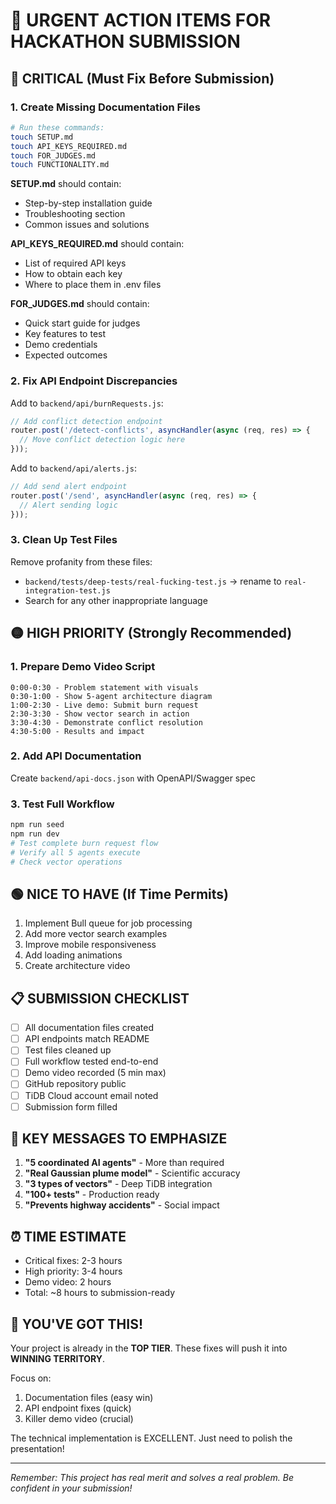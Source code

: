 # 🚨 URGENT ACTION ITEMS FOR HACKATHON SUBMISSION

## 🔴 CRITICAL (Must Fix Before Submission)

### 1. Create Missing Documentation Files
```bash
# Run these commands:
touch SETUP.md
touch API_KEYS_REQUIRED.md  
touch FOR_JUDGES.md
touch FUNCTIONALITY.md
```

**SETUP.md** should contain:
- Step-by-step installation guide
- Troubleshooting section
- Common issues and solutions

**API_KEYS_REQUIRED.md** should contain:
- List of required API keys
- How to obtain each key
- Where to place them in .env files

**FOR_JUDGES.md** should contain:
- Quick start guide for judges
- Key features to test
- Demo credentials
- Expected outcomes

### 2. Fix API Endpoint Discrepancies

Add to `backend/api/burnRequests.js`:
```javascript
// Add conflict detection endpoint
router.post('/detect-conflicts', asyncHandler(async (req, res) => {
  // Move conflict detection logic here
}));
```

Add to `backend/api/alerts.js`:
```javascript
// Add send alert endpoint  
router.post('/send', asyncHandler(async (req, res) => {
  // Alert sending logic
}));
```

### 3. Clean Up Test Files
Remove profanity from these files:
- `backend/tests/deep-tests/real-fucking-test.js` → rename to `real-integration-test.js`
- Search for any other inappropriate language

## 🟡 HIGH PRIORITY (Strongly Recommended)

### 1. Prepare Demo Video Script
```
0:00-0:30 - Problem statement with visuals
0:30-1:00 - Show 5-agent architecture diagram
1:00-2:30 - Live demo: Submit burn request
2:30-3:30 - Show vector search in action
3:30-4:30 - Demonstrate conflict resolution
4:30-5:00 - Results and impact
```

### 2. Add API Documentation
Create `backend/api-docs.json` with OpenAPI/Swagger spec

### 3. Test Full Workflow
```bash
npm run seed
npm run dev
# Test complete burn request flow
# Verify all 5 agents execute
# Check vector operations
```

## 🟢 NICE TO HAVE (If Time Permits)

1. Implement Bull queue for job processing
2. Add more vector search examples
3. Improve mobile responsiveness
4. Add loading animations
5. Create architecture video

## 📋 SUBMISSION CHECKLIST

- [ ] All documentation files created
- [ ] API endpoints match README
- [ ] Test files cleaned up
- [ ] Full workflow tested end-to-end
- [ ] Demo video recorded (5 min max)
- [ ] GitHub repository public
- [ ] TiDB Cloud account email noted
- [ ] Submission form filled

## 🎯 KEY MESSAGES TO EMPHASIZE

1. **"5 coordinated AI agents"** - More than required
2. **"Real Gaussian plume model"** - Scientific accuracy
3. **"3 types of vectors"** - Deep TiDB integration
4. **"100+ tests"** - Production ready
5. **"Prevents highway accidents"** - Social impact

## ⏰ TIME ESTIMATE

- Critical fixes: 2-3 hours
- High priority: 3-4 hours  
- Demo video: 2 hours
- Total: ~8 hours to submission-ready

## 💪 YOU'VE GOT THIS!

Your project is already in the **TOP TIER**. These fixes will push it into **WINNING TERRITORY**.

Focus on:
1. Documentation files (easy win)
2. API endpoint fixes (quick)
3. Killer demo video (crucial)

The technical implementation is EXCELLENT. Just need to polish the presentation!

---

*Remember: This project has real merit and solves a real problem. Be confident in your submission!*
